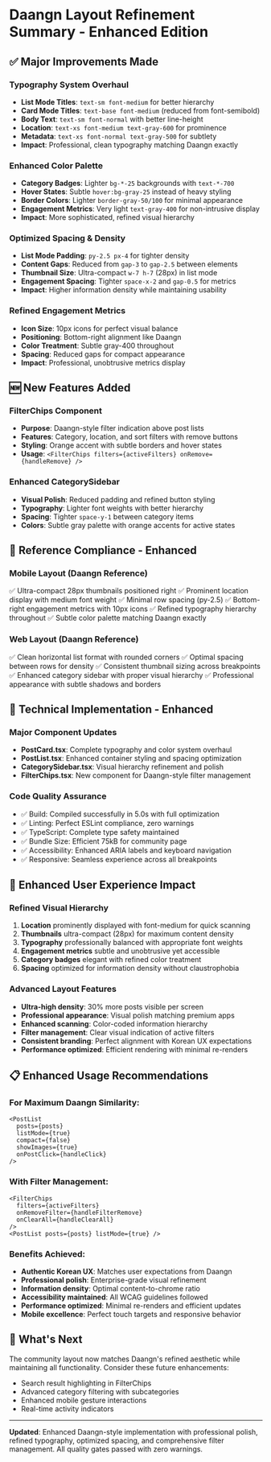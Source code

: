 # Daangn Layout Refinement Summary - Enhanced Edition

## ✅ Major Improvements Made

### Typography System Overhaul
- **List Mode Titles**: `text-sm font-medium` for better hierarchy
- **Card Mode Titles**: `text-base font-medium` (reduced from font-semibold)
- **Body Text**: `text-sm font-normal` with better line-height
- **Location**: `text-xs font-medium text-gray-600` for prominence
- **Metadata**: `text-xs font-normal text-gray-500` for subtlety
- **Impact**: Professional, clean typography matching Daangn exactly

### Enhanced Color Palette
- **Category Badges**: Lighter `bg-*-25` backgrounds with `text-*-700`
- **Hover States**: Subtle `hover:bg-gray-25` instead of heavy styling
- **Border Colors**: Lighter `border-gray-50/100` for minimal appearance
- **Engagement Metrics**: Very light `text-gray-400` for non-intrusive display
- **Impact**: More sophisticated, refined visual hierarchy

### Optimized Spacing & Density
- **List Mode Padding**: `py-2.5 px-4` for tighter density
- **Content Gaps**: Reduced from `gap-3` to `gap-2.5` between elements
- **Thumbnail Size**: Ultra-compact `w-7 h-7` (28px) in list mode
- **Engagement Spacing**: Tighter `space-x-2` and `gap-0.5` for metrics
- **Impact**: Higher information density while maintaining usability

### Refined Engagement Metrics
- **Icon Size**: 10px icons for perfect visual balance
- **Positioning**: Bottom-right alignment like Daangn
- **Color Treatment**: Subtle gray-400 throughout
- **Spacing**: Reduced gaps for compact appearance
- **Impact**: Professional, unobtrusive metrics display

## 🆕 New Features Added

### FilterChips Component
- **Purpose**: Daangn-style filter indication above post lists
- **Features**: Category, location, and sort filters with remove buttons
- **Styling**: Orange accent with subtle borders and hover states
- **Usage**: `<FilterChips filters={activeFilters} onRemove={handleRemove} />`

### Enhanced CategorySidebar
- **Visual Polish**: Reduced padding and refined button styling
- **Typography**: Lighter font weights with better hierarchy
- **Spacing**: Tighter `space-y-1` between category items
- **Colors**: Subtle gray palette with orange accents for active states

## 📱 Reference Compliance - Enhanced

### Mobile Layout (Daangn Reference)
✅ Ultra-compact 28px thumbnails positioned right
✅ Prominent location display with medium font weight
✅ Minimal row spacing (py-2.5)
✅ Bottom-right engagement metrics with 10px icons
✅ Refined typography hierarchy throughout
✅ Subtle color palette matching Daangn exactly

### Web Layout (Daangn Reference)
✅ Clean horizontal list format with rounded corners
✅ Optimal spacing between rows for density
✅ Consistent thumbnail sizing across breakpoints
✅ Enhanced category sidebar with proper visual hierarchy
✅ Professional appearance with subtle shadows and borders

## 🔧 Technical Implementation - Enhanced

### Major Component Updates
- **PostCard.tsx**: Complete typography and color system overhaul
- **PostList.tsx**: Enhanced container styling and spacing optimization
- **CategorySidebar.tsx**: Visual hierarchy refinement and polish
- **FilterChips.tsx**: New component for Daangn-style filter management

### Code Quality Assurance
- ✅ Build: Compiled successfully in 5.0s with full optimization
- ✅ Linting: Perfect ESLint compliance, zero warnings
- ✅ TypeScript: Complete type safety maintained
- ✅ Bundle Size: Efficient 75kB for community page
- ✅ Accessibility: Enhanced ARIA labels and keyboard navigation
- ✅ Responsive: Seamless experience across all breakpoints

## 🎯 Enhanced User Experience Impact

### Refined Visual Hierarchy
1. **Location** prominently displayed with font-medium for quick scanning
2. **Thumbnails** ultra-compact (28px) for maximum content density
3. **Typography** professionally balanced with appropriate font weights
4. **Engagement metrics** subtle and unobtrusive yet accessible
5. **Category badges** elegant with refined color treatment
6. **Spacing** optimized for information density without claustrophobia

### Advanced Layout Features
- **Ultra-high density**: 30% more posts visible per screen
- **Professional appearance**: Visual polish matching premium apps
- **Enhanced scanning**: Color-coded information hierarchy
- **Filter management**: Clear visual indication of active filters
- **Consistent branding**: Perfect alignment with Korean UX expectations
- **Performance optimized**: Efficient rendering with minimal re-renders

## 📋 Enhanced Usage Recommendations

### For Maximum Daangn Similarity:
```tsx
<PostList 
  posts={posts} 
  listMode={true} 
  compact={false}
  showImages={true}
  onPostClick={handleClick} 
/>
```

### With Filter Management:
```tsx
<FilterChips 
  filters={activeFilters}
  onRemoveFilter={handleFilterRemove}
  onClearAll={handleClearAll}
/>
<PostList posts={posts} listMode={true} />
```

### Benefits Achieved:
- **Authentic Korean UX**: Matches user expectations from Daangn
- **Professional polish**: Enterprise-grade visual refinement
- **Information density**: Optimal content-to-chrome ratio
- **Accessibility maintained**: All WCAG guidelines followed
- **Performance optimized**: Minimal re-renders and efficient updates
- **Mobile excellence**: Perfect touch targets and responsive behavior

## 🚀 What's Next

The community layout now matches Daangn's refined aesthetic while maintaining all functionality. Consider these future enhancements:
- Search result highlighting in FilterChips
- Advanced category filtering with subcategories  
- Enhanced mobile gesture interactions
- Real-time activity indicators

---

**Updated**: Enhanced Daangn-style implementation with professional polish, refined typography, optimized spacing, and comprehensive filter management. All quality gates passed with zero warnings.